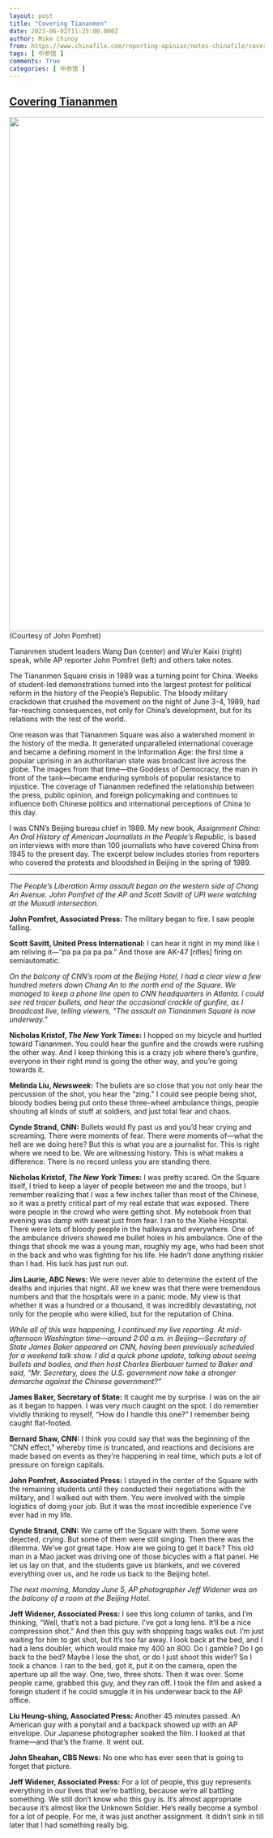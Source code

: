 ```yaml
---
layout: post
title: "Covering Tiananmen"
date: 2023-06-02T11:25:00.000Z
author: Mike Chinoy
from: https://www.chinafile.com/reporting-opinion/notes-chinafile/covering-tiananmen
tags: [ 中参馆 ]
comments: True
categories: [ 中参馆 ]
---
```

<!--1685705100000-->
[Covering Tiananmen](https://www.chinafile.com/reporting-opinion/notes-chinafile/covering-tiananmen)
------

<div>
<div class="view view-featured-photo view-id-featured_photo view-display-id-panel_pane_1 visual-box view-dom-id-e3e86c58c51bd0d05654d7c826c9dfa4">                  <div class="content view-content">        <div class="views-row views-row-1">        <div class="views-field views-field-field-common-featured-photo">        <div class="field-content"><a href="https://www.chinafile.com/sites/default/files/assets/images/article/featured/the_aps_john_pomfret_with_tiananmen_studentleaders_wang_dan_and_wuer_kaixi_.jpg" title="Covering Tiananmen" class="colorbox" data-colorbox-gallery="gallery-node-54801-wrt-0S5lIjM" data-cbox-img-attrs="{"title": "", "alt": ""}"><img src="https://www.chinafile.com/sites/default/files/styles/large/public/assets/images/article/featured/the_aps_john_pomfret_with_tiananmen_studentleaders_wang_dan_and_wuer_kaixi_.jpg?itok=3LTGi677" width="1401" height="1013" alt title referrerpolicy="no-referrer"></a></div>  </div>    <div>        <div class="photo-credit">(Courtesy of John Pomfret)</div>  </div>    <div>        <div class="photo-caption"><p>Tiananmen student leaders Wang Dan (center) and Wu’er Kaixi (right) speak, while AP reporter John Pomfret (left) and others take notes.</p></div>  </div>  </div>    </div>            </div>            <div class="content">    <div class="field field-name-body field-type-text-with-summary field-label-hidden">      <p class="dropcap">The Tiananmen Square crisis in 1989 was a turning point for China. Weeks of student-led demonstrations turned into the largest protest for political reform in the history of the People’s Republic. The bloody military crackdown that crushed the movement on the night of June 3-4, 1989, had far-reaching consequences, not only for China’s development, but for its relations with the rest of the world.</p><p>One reason was that Tiananmen Square was also a watershed moment in the history of the media. It generated unparalleled international coverage and became a defining moment in the Information Age: the first time a popular uprising in an authoritarian state was broadcast live across the globe. The images from that time—the Goddess of Democracy, the man in front of the tank—became enduring symbols of popular resistance to injustice. The coverage of Tiananmen redefined the relationship between the press, public opinion, and foreign policymaking and continues to influence both Chinese politics and international perceptions of China to this day.</p><p>I was CNN’s Beijing bureau chief in 1989. My new book, <em>Assignment China: An Oral History of American Journalists in the People’s Republic</em>, is based on interviews with more than 100 journalists who have covered China from 1945 to the present day. The excerpt below includes stories from reporters who covered the protests and bloodshed in Beijing in the spring of 1989.</p><hr><p><em>The People’s Liberation Army assault began on the western side of Chang An Avenue. John Pomfret of the AP and Scott Savitt of UPI were watching at the Muxudi intersection.</em></p><p><strong>John Pomfret, Associated Press:</strong> The military began to fire. I saw people falling.</p><p><strong>Scott Savitt, United Press International:</strong> I can hear it right in my mind like I am reliving it—“pa pa pa pa pa.” And those are AK-47 [rifles] firing on semiautomatic.</p><p><em>On the balcony of CNN’s room at the Beijing Hotel, I had a clear view a few hundred meters down Chang An to the north end of the Square. We managed to keep a phone line open to CNN headquarters in Atlanta. I could see red tracer bullets, and hear the occasional crackle of gunfire, as I broadcast live, telling viewers, “The assault on Tiananmen Square is now underway.”</em></p><p><strong>Nicholas Kristof, <em>The New York Times</em>:</strong> I hopped on my bicycle and hurtled toward Tiananmen. You could hear the gunfire and the crowds were rushing the other way. And I keep thinking this is a crazy job where there’s gunfire, everyone in their right mind is going the other way, and you’re going towards it.</p><p><strong>Melinda Liu, <em>Newsweek</em>:</strong> The bullets are so close that you not only hear the percussion of the shot, you hear the “zing.” I could see people being shot, bloody bodies being put onto these three-wheel ambulance things, people shouting all kinds of stuff at soldiers, and just total fear and chaos.</p><p><strong>Cynde Strand, CNN:</strong> Bullets would fly past us and you’d hear crying and screaming. There were moments of fear. There were moments of—what the hell are we doing here? But this is what you are a journalist for. This is right where we need to be. We are witnessing history. This is what makes a difference. There is no record unless you are standing there.</p><p><strong>Nicholas Kristof, <em>The New York Times</em>:</strong> I was pretty scared. On the Square itself, I tried to keep a layer of people between me and the troops, but I remember realizing that I was a few inches taller than most of the Chinese, so it was a pretty critical part of my real estate that was exposed. There were people in the crowd who were getting shot. My notebook from that evening was damp with sweat just from fear. I ran to the Xiehe Hospital. There were lots of bloody people in the hallways and everywhere. One of the ambulance drivers showed me bullet holes in his ambulance. One of the things that shook me was a young man, roughly my age, who had been shot in the back and who was fighting for his life. He hadn’t done anything riskier than I had. His luck has just run out.</p><p><strong>Jim Laurie, ABC News:</strong> We were never able to determine the extent of the deaths and injuries that night. All we knew was that there were tremendous numbers and that the hospitals were in a panic mode. My view is that whether it was a hundred or a thousand, it was incredibly devastating, not only for the people who were killed, but for the reputation of China.</p><p><em>While all of this was happening, I continued my live reporting. At mid-afternoon Washington time—around 2:00 a.m. in Beijing—Secretary of State James Baker appeared on CNN, having been previously scheduled for a weekend talk show. I did a quick phone update, talking about seeing bullets and bodies, and then host Charles Bierbauer turned to Baker and said, “Mr. Secretary, does the U.S. government now take a stronger demarche against the Chinese government?”</em></p><p><strong>James Baker, Secretary of State:</strong> It caught me by surprise. I was on the air as it began to happen. I was very much caught on the spot. I do remember vividly thinking to myself, “How do I handle this one?” I remember being caught flat-footed.</p><p><strong>Bernard Shaw, CNN:</strong> I think you could say that was the beginning of the “CNN effect,” whereby time is truncated, and reactions and decisions are made based on events as they’re happening in real time, which puts a lot of pressure on foreign capitals.</p><p><strong>John Pomfret, Associated Press:</strong> I stayed in the center of the Square with the remaining students until they conducted their negotiations with the military, and I walked out with them. You were involved with the simple logistics of doing your job. But it was the most incredible experience I’ve ever had in my life.</p><p><strong>Cynde Strand, CNN:</strong> We came off the Square with them. Some were dejected, crying. But some of them were still singing. Then there was the dilemma. We’ve got great tape. How are we going to get it back? This old man in a Mao jacket was driving one of those bicycles with a flat panel. He let us lay on that, and the students gave us blankets, and we covered everything over us, and he rode us back to the Beijing hotel.</p><p><em>The next morning, Monday June 5, AP photographer Jeff Widener was on the balcony of a room at the Beijing Hotel.</em></p><p><strong>Jeff Widener, Associated Press:</strong> I see this long column of tanks, and I’m thinking, “Well, that’s not a bad picture. I’ve got a long lens. It’ll be a nice compression shot.” And then this guy with shopping bags walks out. I’m just waiting for him to get shot, but It’s too far away. I look back at the bed, and I had a lens doubler, which would make my 400 an 800. Do I gamble? Do I go back to the bed? Maybe I lose the shot, or do I just shoot this wider? So I took a chance. I ran to the bed, got it, put it on the camera, open the aperture up all the way. One, two, three shots. Then it was over. Some people came, grabbed this guy, and they ran off. I took the film and asked a foreign student if he could smuggle it in his underwear back to the AP office.</p><p><strong>Liu Heung-shing, Associated Press:</strong> Another 45 minutes passed. An American guy with a ponytail and a backpack showed up with an AP envelope. Our Japanese photographer soaked the film. I looked at that frame—and that’s the frame. It went out.</p><p><strong>John Sheahan, CBS News:</strong> No one who has ever seen that is going to forget that picture.</p><p><strong>Jeff Widener, Associated Press:</strong> For a lot of people, this guy represents everything in our lives that we’re battling, because we’re all battling something. We still don’t know who this guy is. It’s almost appropriate because it’s almost like the Unknown Soldier. He’s really become a symbol for a lot of people. For me, it was just another assignment. It didn’t sink in till later that I had something really big.<span class="cube"></span></p>  </div>  </div>
</div>
